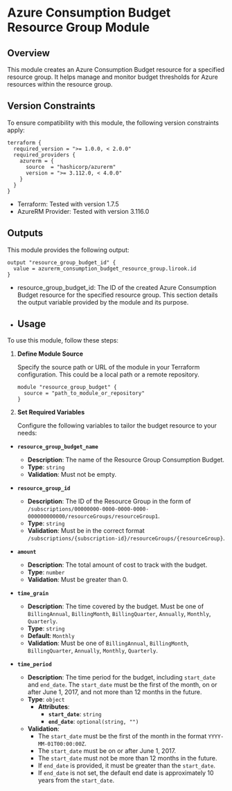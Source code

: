 # Azure Consumption Budget Resource Group Module

## Overview
This module creates an Azure Consumption Budget resource for a specified resource group. It helps manage and monitor budget thresholds for Azure resources within the resource group.

## Version Constraints

To ensure compatibility with this module, the following version constraints apply:

```hcl
terraform {
  required_version = ">= 1.0.0, < 2.0.0"
  required_providers {
    azurerm = {
      source  = "hashicorp/azurerm"
      version = ">= 3.112.0, < 4.0.0"
    }
  }
}
```
- Terraform: Tested with version 1.7.5  
- AzureRM Provider: Tested with version 3.116.0

## Outputs

This module provides the following output:

```hcl
output "resource_group_budget_id" {
  value = azurerm_consumption_budget_resource_group.lirook.id
}
```
- resource_group_budget_id: The ID of the created Azure Consumption Budget resource for the specified resource group. This section details the output variable provided by the module and its purpose.

- ## Usage

To use this module, follow these steps:

1. **Define Module Source**

   Specify the source path or URL of the module in your Terraform configuration. This could be a local path or a remote repository.

   ```hcl
   module "resource_group_budget" {
     source = "path_to_module_or_repository"
   }
   ```

2. **Set Required Variables**

   Configure the following variables to tailor the budget resource to your needs:

- **`resource_group_budget_name`**
  - **Description**: The name of the Resource Group Consumption Budget.
  - **Type**: `string`
  - **Validation**: Must not be empty.

- **`resource_group_id`**
  - **Description**: The ID of the Resource Group in the form of `/subscriptions/00000000-0000-0000-0000-000000000000/resourceGroups/resourceGroup1`.
  - **Type**: `string`
  - **Validation**: Must be in the correct format `/subscriptions/{subscription-id}/resourceGroups/{resourceGroup}`.

- **`amount`**
  - **Description**: The total amount of cost to track with the budget.
  - **Type**: `number`
  - **Validation**: Must be greater than 0.

- **`time_grain`**
  - **Description**: The time covered by the budget. Must be one of `BillingAnnual`, `BillingMonth`, `BillingQuarter`, `Annually`, `Monthly`, `Quarterly`.
  - **Type**: `string`
  - **Default**: `Monthly`
  - **Validation**: Must be one of `BillingAnnual`, `BillingMonth`, `BillingQuarter`, `Annually`, `Monthly`, `Quarterly`.

- **`time_period`**
  - **Description**: The time period for the budget, including `start_date` and `end_date`. The `start_date` must be the first of the month, on or after June 1, 2017, and not more than 12 months in the future.
  - **Type**: `object`
    - **Attributes**:
      - **`start_date`**: `string`
      - **`end_date`**: `optional(string, "")`
  - **Validation**:
    - The `start_date` must be the first of the month in the format `YYYY-MM-01T00:00:00Z`.
    - The `start_date` must be on or after June 1, 2017.
    - The `start_date` must not be more than 12 months in the future.
    - If `end_date` is provided, it must be greater than the `start_date`.
    - If `end_date` is not set, the default end date is approximately 10 years from the `start_date`.

